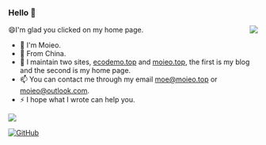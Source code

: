 ### Hello 👋

<img align="right" src="https://github-readme-stats.vercel.app/api/top-langs/?username=moieo&layout=compact"/>

😄I'm glad you clicked on my home page.
- 🔭 I'm Moieo.
- 🌱 From China.
- 👯 I maintain two sites, [ecodemo.top](https://ecodemo.top) and [moieo.top](https://moieo.top), the first is my blog and the second is my home page.
- 📫 You can contact me through my email [moe@moieo.top](mailto:moe@moieo.top) or [moieo@outlook.com](mailto:moieo@outlook.com).
- ⚡ I hope what I wrote can help you.

<img src="https://github-readme-stats.vercel.app/api?username=moieo&show_icons=true&icon_color=CE1D2D&text_color=718096&bg_color=ffffff&hide_title=true" />

[![GitHub](https://img.shields.io/badge/dynamic/json?logo=github&label=GitHub+Followers&labelColor=282c34&color=181717&query=%24.data.totalSubs&url=https%3A%2F%2Fapi.spencerwoo.com%2Fsubstats%2F%3Fsource%3Dgithub%26queryKey%3Dmoieo&longCache=true)](https://github.com/moieo)
